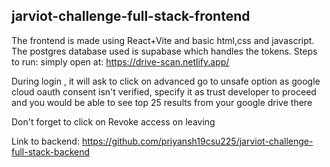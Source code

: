 ## jarviot-challenge-full-stack-frontend

The frontend is made using React+Vite and basic html,css and javascript.
The postgres database used is supabase which handles the tokens.
Steps to run:
simply open at: https://drive-scan.netlify.app/

During login , it will ask to click on advanced go to unsafe option as google cloud oauth consent isn't verified, specify it as trust developer to proceed and you would be able to see top 25 results from your google drive there

Don't forget to click on Revoke access on leaving

Link to backend: https://github.com/priyansh19csu225/jarviot-challenge-full-stack-backend
